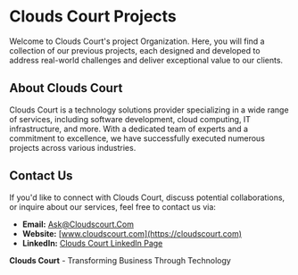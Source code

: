 # Clouds Court Projects

Welcome to Clouds Court's project Organization. Here, you will find a collection of our previous projects, each designed and developed to address real-world challenges and deliver exceptional value to our clients.

## About Clouds Court

Clouds Court is a technology solutions provider specializing in a wide range of services, including software development, cloud computing, IT infrastructure, and more. With a dedicated team of experts and a commitment to excellence, we have successfully executed numerous projects across various industries.

<!-- ## Projects

### Project 1: Project Name

- **Description:** Briefly describe the project's purpose and goals.
- **Technologies Used:** List the technologies, programming languages, and tools utilized.
- **Key Features:** Highlight the project's key features and functionalities.
- **Screenshots:** Insert screenshots or links to the project's interface.
- **Documentation:** Provide links to detailed project documentation if available.

### Project 2: Project Name

- **Description:** Briefly describe the project's purpose and goals.
- **Technologies Used:** List the technologies, programming languages, and tools utilized.
- **Key Features:** Highlight the project's key features and functionalities.
- **Screenshots:** Insert screenshots or links to the project's interface.
- **Documentation:** Provide links to detailed project documentation if available.

### ...

(Repeat the above section for each project) -->

## Contact Us

If you'd like to connect with Clouds Court, discuss potential collaborations, or inquire about our services, feel free to contact us via:

- **Email:** Ask@Cloudscourt.Com
- **Website:** [www.cloudscourt.com](https://cloudscourt.com)
- **LinkedIn:** [Clouds Court LinkedIn Page](https://www.linkedin.com/company/cloudscourt/)

**Clouds Court** - Transforming Business Through Technology
